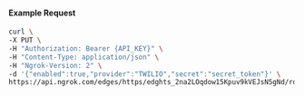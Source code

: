 <!-- Code generated for API Clients. DO NOT EDIT. -->

#### Example Request

```bash
curl \
-X PUT \
-H "Authorization: Bearer {API_KEY}" \
-H "Content-Type: application/json" \
-H "Ngrok-Version: 2" \
-d '{"enabled":true,"provider":"TWILIO","secret":"secret_token"}' \
https://api.ngrok.com/edges/https/edghts_2na2LOqdow15Kpuv9kVEJsN5gNd/routes/edghtsrt_2na2LT0XZoZVunANkUwU2y94rVZ/webhook_verification
```
